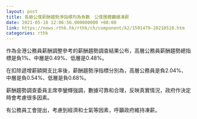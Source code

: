 ```yaml
---
layout: post
title: 各級公僕薪酬趨勢淨指標均為負數　公僕團體籲續凍薪
date: 2021-05-18 12:06:56.000000000 +08:00
link: https://news.rthk.hk/rthk/ch/component/k2/1591479-20210518.htm
categories: rthk
---
```


作為全港公務員薪酬調整參考的薪酬趨勢調查結果公布，高層公務員薪酬趨勢總指標是負1%、中層是0.49%、低層是0.48%。

在扣除遞增薪額開支比率後，薪酬趨勢淨指標分別為，高層公務員是負2.04%、中層是負0.54%、低層是負0.68%。

薪酬趨勢調查委員主席李鑾輝強調，數據可靠和合理，反映真實情況，政府作決定時會考慮很多因素。

有公務員工會提出，考慮到經濟和士氣等因素，呼籲政府維持凍薪。
